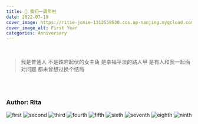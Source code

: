 ```yaml
---
title: 💖 我们一周年啦
date: 2022-07-19
cover_image: https://ritie-jonie-1312559530.cos.ap-nanjing.myqcloud.com/posts/20220719-cover.jpg
cover_image_alt: First Year
categories: Anniversary
---
```


<br>
<div>
    <img style="height: 0; width: 0" src="https://ritie-jonie-1312559530.cos.ap-nanjing.myqcloud.com/posts/20220719-cover.jpg" ></img>
</div>
<blockquote class="quote-card">
    <p>我是普通人 不是跌宕起伏的女主角 是幸福平淡的路人甲 是有人和我一起面对问题 都未曾想过换个结局</p>
</blockquote>
<br><br>

### Author: Rita

![first](https://ritie-jonie-1312559530.cos.ap-nanjing.myqcloud.com/posts/20220719-01.jpg)
![second](https://ritie-jonie-1312559530.cos.ap-nanjing.myqcloud.com/posts/20220719-02.jpg)
![third](https://ritie-jonie-1312559530.cos.ap-nanjing.myqcloud.com/posts/20220719-03.jpg)
![fourth](https://ritie-jonie-1312559530.cos.ap-nanjing.myqcloud.com/posts/20220719-04.jpg)
![fifth](https://ritie-jonie-1312559530.cos.ap-nanjing.myqcloud.com/posts/20220719-05.jpg)
![sixth](https://ritie-jonie-1312559530.cos.ap-nanjing.myqcloud.com/posts/20220719-06.jpg)
![seventh](https://ritie-jonie-1312559530.cos.ap-nanjing.myqcloud.com/posts/20220719-07.jpg)
![eighth](https://ritie-jonie-1312559530.cos.ap-nanjing.myqcloud.com/posts/20220719-08.jpg)
![ninth](https://ritie-jonie-1312559530.cos.ap-nanjing.myqcloud.com/posts/20220719-09.jpg)
